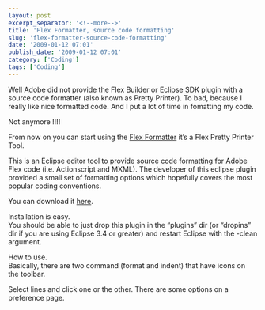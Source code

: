```yaml
---
layout: post
excerpt_separator: '<!--more-->'
title: 'Flex Formatter, source code formatting'
slug: 'flex-formatter-source-code-formatting'
date: '2009-01-12 07:01'
publish_date: '2009-01-12 07:01'
category: ['Coding']
tags: ['Coding']
---
```

Well Adobe did not provide the Flex Builder or Eclipse SDK plugin with a
source code formatter (also known as Pretty Printer). To bad, because I really
like nice formatted code. And I put a lot of time in fomatting my code.  
  
Not anymore !!!!  
  
  
  
From now on you can start using the [Flex
Formatter](https://sourceforge.net/projects/flexformatter/) it’s a Flex Pretty
Printer Tool.  
  
This is an Eclipse editor tool to provide source code formatting for Adobe
Flex code (i.e. Actionscript and MXML). The developer of this eclipse plugin
provided a small set of formatting options which hopefully covers the most
popular coding conventions.  
  
You can download it
[here](https://sourceforge.net/project/showfiles.php?group_id=248408).  
  
Installation is easy.  
You should be able to just drop this plugin in the “plugins” dir (or “dropins”
dir if you are using Eclipse 3.4 or greater) and restart Eclipse with the
-clean argument.  
  
How to use.  
Basically, there are two command (format and indent) that have icons on the
toolbar.  
  
  
  
Select lines and click one or the other. There are some options on a
preference page.


